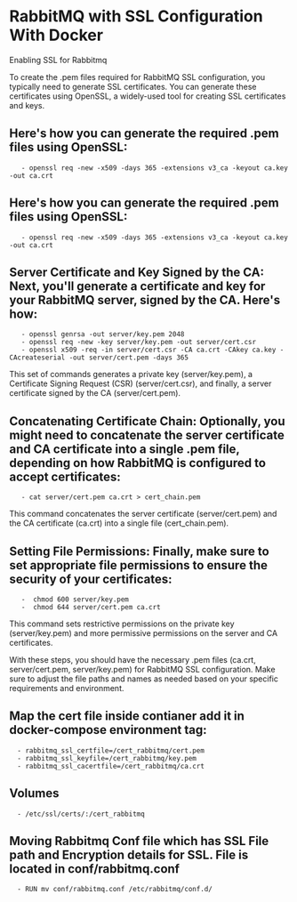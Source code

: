 # RabbitMQ with SSL Configuration With Docker 
Enabling SSL for Rabbitmq

To create the .pem files required for RabbitMQ SSL configuration, you typically need to generate SSL certificates. 
You can generate these certificates using OpenSSL, a widely-used tool for creating SSL certificates and keys.

## Here's how you can generate the required .pem files using OpenSSL:

       - openssl req -new -x509 -days 365 -extensions v3_ca -keyout ca.key -out ca.crt

## Here's how you can generate the required .pem files using OpenSSL:

       - openssl req -new -x509 -days 365 -extensions v3_ca -keyout ca.key -out ca.crt

## Server Certificate and Key Signed by the CA: Next, you'll generate a certificate and key for your RabbitMQ server, signed by the CA. Here's how:

       - openssl genrsa -out server/key.pem 2048
       - openssl req -new -key server/key.pem -out server/cert.csr
       - openssl x509 -req -in server/cert.csr -CA ca.crt -CAkey ca.key -CAcreateserial -out server/cert.pem -days 365

This set of commands generates a private key (server/key.pem), a Certificate Signing Request (CSR) (server/cert.csr), and finally, a server certificate signed by the CA (server/cert.pem).

## Concatenating Certificate Chain: Optionally, you might need to concatenate the server certificate and CA certificate into a single .pem file, depending on how RabbitMQ is configured to accept certificates:

       - cat server/cert.pem ca.crt > cert_chain.pem

This command concatenates the server certificate (server/cert.pem) and the CA certificate (ca.crt) into a single file (cert_chain.pem).

## Setting File Permissions: Finally, make sure to set appropriate file permissions to ensure the security of your certificates:
       -  chmod 600 server/key.pem
       -  chmod 644 server/cert.pem ca.crt

This command sets restrictive permissions on the private key (server/key.pem) and more permissive permissions on the server and CA certificates.

With these steps, you should have the necessary .pem files (ca.crt, server/cert.pem, server/key.pem) for RabbitMQ SSL configuration. Make sure to adjust the file paths and names as needed based on your specific requirements and environment.

## Map the cert file inside contianer add it in docker-compose environment tag:
      - rabbitmq_ssl_certfile=/cert_rabbitmq/cert.pem
      - rabbitmq_ssl_keyfile=/cert_rabbitmq/key.pem
      - rabbitmq_ssl_cacertfile=/cert_rabbitmq/ca.crt
## Volumes
      - /etc/ssl/certs/:/cert_rabbitmq
## Moving Rabbitmq Conf file which has SSL File path and Encryption details for SSL. File is located in conf/rabbitmq.conf 
      - RUN mv conf/rabbitmq.conf /etc/rabbitmq/conf.d/
